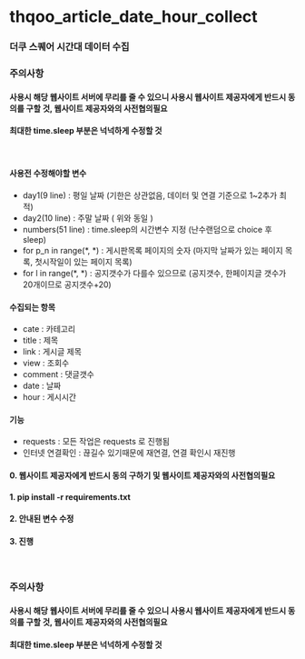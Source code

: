 # thqoo_article_date_hour_collect
### 더쿠 스퀘어 시간대 데이터 수집

### 주의사항
#### 사용시 해당 웹사이트 서버에 무리를 줄 수 있으니 사용시 웹사이트 제공자에게 반드시 동의를 구할 것, 웹사이트 제공자와의 사전협의필요
#### 최대한 time.sleep 부분은 넉넉하게 수정할 것
<br>

#### 사용전 수정해야할 변수
- day1(9 line) : 평일 날짜 (기한은 상관없음, 데이터 및 연결 기준으로 1~2추가 최적)
- day2(10 line) : 주말 날짜 ( 위와 동일 )
- numbers(51 line) : time.sleep의 시간변수 지정 (난수랜덤으로 choice 후 sleep)
- for p_n in range(*, *) : 게시판목록 페이지의 숫자 (마지막 날짜가 있는 페이지 목록, 첫시작일이 있는 페이지 목록)
- for l in range(*, *) : 공지갯수가 다를수 있으므로 (공지갯수, 한페이지글 갯수가 20개이므로 공지갯수+20)

#### 수집되는 항목
- cate : 카테고리
- title : 제목
- link : 게시글 제목
- view : 조회수
- comment : 댓글갯수
- date : 날짜
- hour : 게시시간

#### 기능
- requests : 모든 작업은 requests 로 진행됨
- 인터넷 연결확인 : 끊길수 있기때문에 재연결, 연결 확인시 재진행

#### 0. 웹사이트 제공자에게 반드시 동의 구하기 및 웹사이트 제공자와의 사전협의필요
#### 1. pip install -r requirements.txt
#### 2. 안내된 변수 수정
#### 3. 진행
<br>

### 주의사항
#### 사용시 해당 웹사이트 서버에 무리를 줄 수 있으니 사용시 웹사이트 제공자에게 반드시 동의를 구할 것, 웹사이트 제공자와의 사전협의필요
#### 최대한 time.sleep 부분은 넉넉하게 수정할 것
